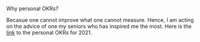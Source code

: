 Why personal OKRs? 

Becasue one cannot improve what one cannot measure. Hence, I am acting on the advice of one my seniors who has inspired me the most. Here is the [link](https://docs.google.com/spreadsheets/d/1hSGFDtLv4kFhQzYXjd507TaJw0C3E_mNf7TW9CznTHw/edit?usp=sharing) to the personal OKRs for 2021. 